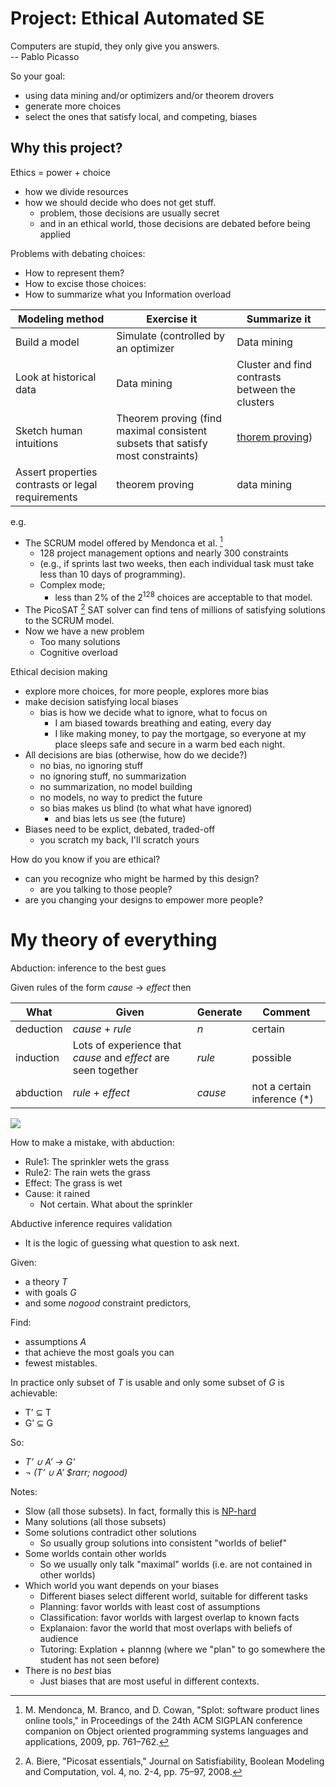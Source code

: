 
# Project: Ethical Automated SE

Computers are stupid, they only give you answers.   
-- Pablo Picasso

So your goal:
- using data mining and/or optimizers and/or theorem drovers
- generate more choices
- select the ones that satisfy local, and competing, biases

## Why this project?
Ethics = power + choice
- how we divide resources
- how we should decide who does not get stuff. 
  - problem, those decisions are usually secret
  - and  in an ethical world, those decisions are debated before being applied

Problems with debating choices:
- How to represent them?
- How to excise those choices:
- How to summarize what you Information overload


| Modeling method         | Exercise it                          | Summarize it                                    |
|-------------------------|--------------------------------------|-------------------------------------------------|
| Build a model           | Simulate (controlled by an optimizer | Data mining                                     |
| Look at historical data | Data mining                          | Cluster and find contrasts between the clusters |
| Sketch human intuitions | Theorem proving (find maximal consistent subsets that satisfy most constraints) | [thorem proving](#abduction)) |  
| Assert properties contrasts or legal requirements | theorem proving  | data mining


e.g. 
- The SCRUM model offered by Mendonca et al. [^mend]
  - 128 project management options and nearly 300 constraints
  - (e.g., if sprints last two weeks, then each individual task must take less than 10 days of programming). 
  - Complex mode;
    - less than 2% of the 2<sup>128</sup> choices are acceptable to that model. 
- The  PicoSAT [^pico] SAT solver can find tens of millions of satisfying solutions to the SCRUM model.
- Now we have a new problem
  - Too many solutions
  - Cognitive overload


[^mend]: M. Mendonca, M. Branco, and D. Cowan, "Splot: software
product lines online tools," in Proceedings of the 24th ACM
SIGPLAN conference companion on Object oriented programming
systems languages and applications, 2009, pp. 761–762.

[^pico]: A. Biere, "Picosat essentials," Journal on Satisfiability, Boolean
Modeling and Computation, vol. 4, no. 2-4, pp. 75–97, 2008.

Ethical decision making
- explore more choices, for more people, explores more bias
- make decision satisfying local biases
  - bias is how we decide what to ignore, what to focus on
    - I am biased towards breathing and eating, every day
    - I like making money, to pay the mortgage, so everyone at my place sleeps
      safe and secure in a warm bed each night.
- All  decisions are bias (otherwise, how do we decide?)
  - no bias, no ignoring stuff
  - no ignoring stuff, no summarization
  - no summarization, no model building
  - no models, no way to predict the future
  - so bias makes us blind (to what what have ignored)
    - and bias lets us see (the future)
- Biases need to be explict, debated, traded-off
  - you scratch my back, I'll scratch yours

How do you know if you are ethical?
- can you recognize who might be harmed by this design?
  - are you talking to those people?
- are you changing your designs to empower more people?
# My theory of everything

Abduction: inference to the best gues

Given rules of the form _cause_ &rarr; _effect_ then

| What      | Given                                                            | Generate     | Comment                     |
|-----------|------------------------------------------------------------------|--------------|-----------------------------|
| deduction | _cause_ + _rule_                                                 | _n_ | certain                     |
| induction | Lots of experience  that _cause_  and _effect_ are seen together | _rule_       | possible                    |
| abduction | _rule_ + _effect_                                                | _cause_      | not a certain inference (*) |

<img src=img/logic.png>

How to make a mistake, with abduction:
- Rule1: The sprinkler wets the grass
- Rule2: The rain wets the grass
- Effect: The grass is wet
- Cause: it rained
  - Not certain. What about the sprinkler

Abductive inference requires validation
- It is the logic of guessing what question to ask next.

Given:
- a theory _T_
- with goals _G_
- and some _nogood_ constraint predictors,

Find:
- assumptions _A_ 
- that achieve the most goals you can
- fewest mistables. 

In practice only subset of _T_ is usable and only some subset of _G_ is achievable:

- T’ &sube; T
- G’  &sube; G   
   
So:

- _T’ &cup; A’ &rarr; G'_
- _&not; (T’ &cup; A’ $rarr; nogood)_  

Notes:
- Slow (all those subsets). In fact, formally this is [NP-hard](https://doi.org/10.1016/0004-3702(91)90005-5)
- Many solutions (all those subsets)
- Some solutions contradict other solutions
  - So usually group solutions into consistent "worlds of belief"
- Some worlds contain other worlds 
  - So we usually only talk "maximal" worlds (i.e. are not contained in other worlds)
- Which world you want depends on your biases
  - Different biases select different world, suitable for different tasks
  - Planning: favor worlds with least cost of assumptions
  - Classification: favor worlds with largest overlap to known facts
  - Explanaion: favor the world that most overlaps with beliefs of audience
  - Tutoring: Explation + plannng (where we "plan" to go somewhere the student has not seen before)
- There is no _best_ bias
  - Just biases that are most useful in different contexts.


